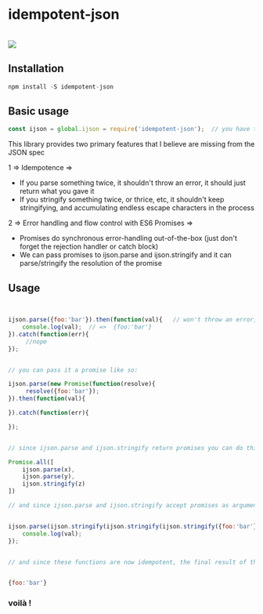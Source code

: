 idempotent-json
===============

<br>
<a href="https://nodei.co/npm/idempotent-json/"><img src="https://nodei.co/npm/idempotent-json.png?downloads=true&downloadRank=true&stars=true"></a>
<br>

## Installation

```js
npm install -S idempotent-json
```

## Basic usage

```js 
const ijson = global.ijson = require('idempotent-json');  // you have the choice whether it's global or not

```

This library provides two primary features that I believe are missing from the JSON spec

1 => Idempotence =>

* If you parse something twice, it shouldn't throw an error, it should just return what you gave it
* If you stringify something twice, or thrice, etc, it shouldn't keep stringifying, and accumulating endless escape characters in the process

2 => Error handling and flow control with ES6 Promises =>

* Promises do synchronous error-handling out-of-the-box (just don't forget the rejection handler or catch block)
* We can pass promises to ijson.parse and ijson.stringify and it can parse/stringify the resolution of the promise


## Usage
```js


ijson.parse({foo:'bar'}).then(function(val){   // won't throw an error, even though we passed it a plain object
    console.log(val);  // =>  {foo:'bar'}
}).catch(function(err){
     //nope
});


// you can pass it a promise like so:

ijson.parse(new Promise(function(resolve){
     resolve({foo:'bar'});
}).then(function(val){

}).catch(function(err){

});


// since ijson.parse and ijson.stringify return promises you can do this if you really want to

Promise.all([
    ijson.parse(x),
    ijson.parse(y),
    ijson.stringify(z)
])

// and since ijson.parse and ijson.stringify accept promises as arguments, you can do


ijson.parse(ijson.stringify(ijson.stringify(ijson.stringify({foo:'bar'})))).then(function(val){
    console.log(val);
});


// and since these functions are now idempotent, the final result of the above is:


{foo:'bar'}
```

### voilà !


